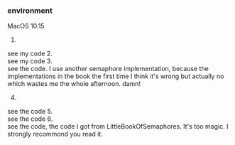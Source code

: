 ### environment
MacOS 10.15


1.  
see my code 
2.  
see my code
3.  
see the code.
I use another semaphore implementation, because the implementations in the book the first time I think it's wrong but actually no which wastes me the whole afternoon. damn!

4.  
see the code
5.  
see the code
6.  
see the code, the code I got from LittleBookOfSemaphores. It's too magic.
I strongly recommond you read it.
